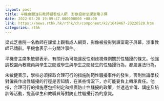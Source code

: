 ```yaml
---
layout: post
title: 平機會關注有教師觀看成人網　影像投射至課室電子屏
date: 2022-05-20 19:09:47.000000000 +08:00
link: https://news.rthk.hk/rthk/ch/component/k2/1649467-20220520.htm
categories: rthk
---
```


梁式芝書院一名教師在課堂上觀看成人網頁，影像被投影到課室電子屏幕，涉事教師已請辭。平機會表示十分關注事件。
 
平機會主席朱敏健表示，有關行為可能違反性別歧視條例關於性騷擾的條文。他強調校園內教職員與學生之間或學生與學生之間發生的性騷擾行為，都屬違法行為。

朱敏健表示，學校必須採取合理可行的措施防範性騷擾事件的發生，否則無論學校對僱員作出性騷擾的行徑是否知情，在某些情況下，亦可能要負上轉承責任。他指，合理可行的措施應包括制定和推廣防止性騷擾的政策，並透過宣傳、講座及培訓等活動，提高學生和教職員等對防止性騷擾行為的意識。
